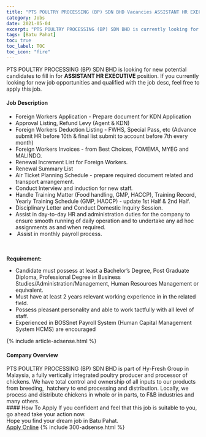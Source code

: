 ```yaml
---
title: "PTS POULTRY PROCESSING (BP) SDN BHD Vacancies ASSISTANT HR EXECUTIVE" 
category: Jobs 
date: 2021-05-04 
excerpt: "PTS POULTRY PROCESSING (BP) SDN BHD is currently looking for suitable person to fill in the ASSISTANT HR EXECUTIVE which based in Batu Pahat" 
tags: [Batu Pahat] 
toc: true 
toc_label: TOC 
toc_icon: "fire" 
--- 
```


<p>PTS POULTRY PROCESSING (BP) SDN BHD is looking for new potential candidates to fill in for <b>ASSISTANT HR EXECUTIVE</b> position. If you currently looking for new job opportunities and qualified with the job desc, feel free to apply this job.
</p><div><div><h4>Job Description</h4></div><div><div><span><div><ul><li>Foreign Workers Application - Prepare document for KDN Application</li><li>Approval Listing, Refund Levy (Agent &amp; KDN)</li><li>Foreign Workers Deduction Listing - FWHS, Special Pass, etc (Advance submit HR before 10th &amp; final list submit to account before 7th every month)</li><li>Foreign Workers Invoices - from Best Choices, FOMEMA, MYEG and MALINDO.</li><li>Renewal Increment List for Foreign Workers.</li><li>Renewal Summary List</li><li>Air Ticket Planning Schedule - prepare required document related and transport arrangement.</li><li>Conduct Interview and induction for new staff.</li><li>Handle Training Matter (Food handling, GMP, HACCP), Training Record, Yearly Training Schedule (GMP, HACCP) - update 1st Half &amp; 2nd Half.</li><li>Disciplinary Letter and Conduct Domestic Inquiry Session.</li><li>Assist in day-to-day HR and administration duties for the company to ensure smooth running of daily operation and to undertake any ad hoc assignments as and when required.</li><li>&#160;Assist in monthly payroll process.&#160;</li></ul><br><br><div><strong>Requirement:</strong><br><ul><li>Candidate must possess at least a Bachelor&#8217;s Degree, Post Graduate Diploma, Professional Degree in Business Studies/Administration/Management, Human Resources Management or equivalent.</li><li>Must have at least 2 years relevant working experience in in the related field.</li><li>Possess pleasant personality and able to work tactfully with all level of staff.</li><li>Experienced in BOSSnet Payroll System (Human Capital Management System HCMS) are encouraged</li></ul></div></div></span></div></div></div> 
{% include article-adsense.html %} 
<div><div><h4>Company Overview</h4></div><div><div><span><div><div>
	PTS POULTRY PROCESSING (BP) SDN BHD is part of Hy-Fresh Group in Malaysia, a fully vertically integrated poultry producer and processor of chickens. We have total control and ownership of all inputs to our products from breeding,&#160; hatchery to end processing and distribution. Locally, we process and distribute chickens in whole or in parts, to F&amp;B industries and many others.</div></div></span></div></div></div> 
#### How To Apply 
If you confident and feel that this job is suitable to you, go ahead take your action now. <br/> 
Hope you find your dream job in Batu Pahat. <br/> 
<a href="https://www.jobstreet.com.my/en/job/assistant-hr-executive-4532655?jobId=jobstreet-my-job-4532655&" class="btn btn--info" target="_blank" rel="nofollow noopenner">Apply Online</a> 
{% include 300-adsense.html %} 